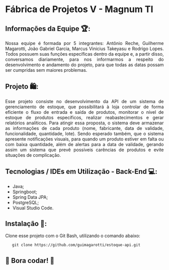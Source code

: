 # Fábrica de Projetos V - Magnum TI

## Informações da Equipe 🏆: 
<div align="justify">
 Nossa equipe é formada por 5 integrantes: Antônio Reche, Guilherme Magarotti, João Gabriel Garcia, Marcus Vinicius Takeyasu e Rodrigo Lopes. Todos possuem suas funções específicas dentro da equipe e, a partir disso, conversamos diariamente, para nos informarmos a respeito do desenvolvimento e andamento do projeto, para que todas as datas possam ser cumpridas sem maiores problemas.
</div>

## Projeto 🛍️:
<div align="justify">
 Esse projeto consiste no desenvolvimento da API de um sistema de gerenciamento de estoque, que possibilitará à loja controlar de forma eficiente o fluxo de entrada e saída de produtos, monitorar o nível de estoque de produtos específicos, realizar reabastecimentos e gerar relatórios analíticos. Para atingir essa proposta,  o sistema deve armazenar as informações de cada produto (nome, fabricante, data de validade, funcionalidade, quantidade, lote). Sendo esperado também, que o sistema apresente notificações visuais, para quando um produto estiver em falta ou com baixa quantidade, além de alertas para a data de validade, gerando assim um sistema que prevê possíveis carências de produtos e evite situações de complicação. 
</div>

## Tecnologias / IDEs em Utilização - Back-End 💻: 
<ul>
 <li>Java;</li>
 <li>Springboot;</li>
 <li>Spring Data JPA;</li>
 <li>PostgreSQL;</li>
 <li>Visual Studio Code.</li>
</ul>

## Instalação 🔌:
Clone esse projeto com o Git Bash, utilizando o comando abaixo:
        
       git clone https://github.com/guimagarotti/estoque-api.git

## 🚀 Bora codar! 🚀
